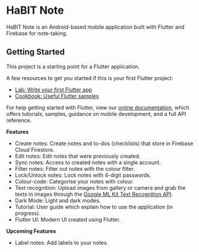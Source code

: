 # HaBIT Note

HaBIT Note is an Android-based mobile application built with Flutter and Firebase for note-taking.

## Getting Started

This project is a starting point for a Flutter application.

A few resources to get you started if this is your first Flutter project:

- [Lab: Write your first Flutter app](https://flutter.dev/docs/get-started/codelab)
- [Cookbook: Useful Flutter samples](https://flutter.dev/docs/cookbook)

For help getting started with Flutter, view our
[online documentation](https://flutter.dev/docs), which offers tutorials,
samples, guidance on mobile development, and a full API reference.

**Features**
- Create notes: Create notes and to-dos (checklists) that store in Firebase Cloud Firestore.
- Edit notes: Edit notes that were previously created.
- Sync notes: Access to created notes with a single account.
- Filter notes: Filter out notes with the colour filter.
- Lock/Unlock notes: Lock notes with 4-digit passwords.
- Colour-code: Categorise your notes with colour.
- Text recognition: Upload images from gallery or camera and grab the texts in images through the [Google ML Kit Text Recognition API](https://developers.google.com/ml-kit/vision/text-recognition).
- Dark Mode: Light and dark modes.
- Tutorial: User guide which explain how to use the application (in progress).
- Flutter UI: Modern UI created using Flutter.

**Upcoming Features**
- Label notes: Add labels to your notes.
